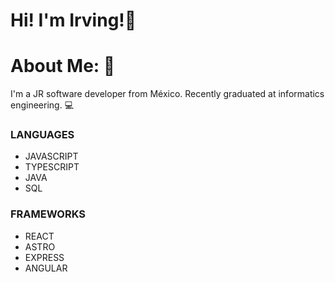 # Hi! I'm Irving!👋
# About Me: 📑
I'm a JR software developer from México.
Recently graduated at informatics engineering.
💻
### LANGUAGES
- JAVASCRIPT
- TYPESCRIPT
- JAVA
- SQL
### FRAMEWORKS
- REACT
- ASTRO
- EXPRESS
- ANGULAR
